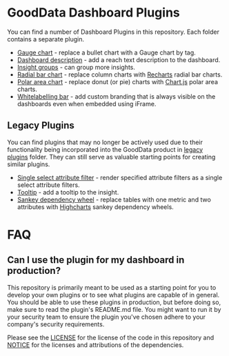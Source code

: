 # GoodData Dashboard Plugins

You can find a number of Dashboard Plugins in this repository. Each folder contains a separate plugin.

-   [Gauge chart](./gauge_chart_plugin) - replace a bullet chart with a Gauge chart by tag.
-   [Dashboard description](./dashboard_description_plugin) - add a reach text description to the dashboard.
-   [Insight groups](./insight_groups_plugin) - can group more insights.
-   [Radial bar chart](./radial_bar_chart_plugin) - replace column charts with [Recharts](https://recharts.org/) radial bar charts.
-   [Polar area chart](./polar_area_chart_plugin) - replace donut (or pie) charts with [Chart.js](https://www.chartjs.org/) polar area charts.
-   [Whitelabelling bar](./whitelabelling_bar) - add custom branding that is always visible on the dashboards even when embedded using iFrame.

## Legacy Plugins

You can find plugins that may no longer be actively used due to their functionality being incorporated into the GoodData product in [legacy plugins](./legacy_plugins) folder. They can still serve as valuable starting points for creating similar plugins.

-   [Single select attribute filter](./legacy_plugins/single_select_plugin) - render specified attribute filters as a single select attribute filters.
-   [Tooltip](./legacy_plugins/tooltip_plugin) - add a tooltip to the insight.
-   [Sankey dependency wheel](./legacy_plugins/sankey_dependency_wheel_plugin) - replace tables with one metric and two attributes with [Highcharts](https://www.highcharts.com/) sankey dependency wheels.

# FAQ

## Can I use the plugin for my dashboard in production?

This repository is primarily meant to be used as a starting point for you to develop your own plugins or to see what
plugins are capable of in general. You should be able to use these plugins in production, but before doing so,
make sure to read the plugin's README.md file. You might want to run it by your security team to ensure the
plugin you've chosen adhere to your company's security requirements.

Please see the [LICENSE](./LICENSE) for the license of the code in this repository and [NOTICE](./NOTICE) for the licenses and attributions of the dependencies.
